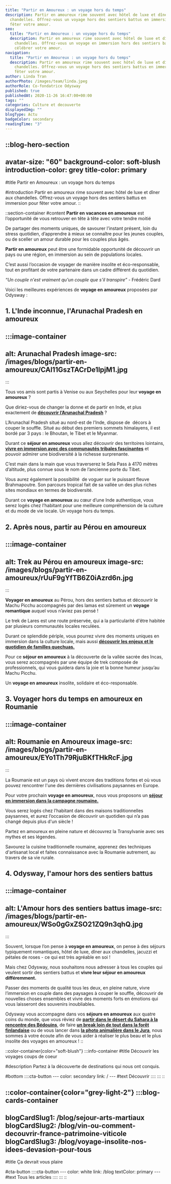 ```yaml
---
title: "Partir en Amoureux : un voyage hors du temps"
description: Partir en amoureux rime souvent avec hôtel de luxe et dîner aux
  chandelles. Offrez-vous un voyage hors des sentiers battus en immersion pour
  fêter votre amour.
seo:
  title: "Partir en Amoureux : un voyage hors du temps"
  description: Partir en amoureux rime souvent avec hôtel de luxe et dîner aux
    chandelles. Offrez-vous un voyage en immersion hors des sentiers battus pour
    célébrer votre amour.
navigation:
  title: "Partir en Amoureux : un voyage hors du temps"
  description: Partir en amoureux rime souvent avec hôtel de luxe et dîner aux
    chandelles. Offrez-vous un voyage hors des sentiers battus en immersion pour
    fêter votre amour.
author: Linda Tran
authorPhoto: /images/team/linda.jpeg
authorRole: Co-fondatrice Odysway
published: true
publishedAt: 2020-11-26 16:47:00+00:00
tags: ""
categories: Culture et decouverte
displayedImg: ""
blogType: Actu
badgeColor: secondary
readingTime: "3"
---
```


::blog-hero-section
---
avatar-size: "60"
background-color: soft-blush
introduction-color: grey
title-color: primary
---
#title
Partir en Amoureux : un voyage hors du temps

#introduction
Partir en amoureux rime souvent avec hôtel de luxe et dîner aux chandelles. Offrez-vous un voyage hors des sentiers battus en immersion pour fêter votre amour.
::

::section-container
#content
**Partir en vacances en amoureux** est l’opportunité de vous retrouver en tête à tête avec votre tendre moitié

De partager des moments uniques, de savourer l’instant présent, loin du stress quotidien, d’apprendre à mieux se connaître pour les jeunes couples, ou de sceller un amour durable pour les couples plus âgés.

**Partir en amoureux** peut être une formidable opportunité de découvrir un pays ou une région, en immersion au sein de populations locales.

C’est aussi l’occasion de voyager de manière insolite et éco-responsable, tout en profitant de votre partenaire dans un cadre différent du quotidien.

*“Un couple n'est vraiment qu'un couple que s'il transpire”* - Frédéric Dard

Voici les meilleures expériences de **voyage en amoureux** proposées par Odysway :

## **1. L'Inde inconnue, l'Arunachal Pradesh en amoureux**

  :::image-container
  ---
  alt: Arunachal Pradesh
  image-src: /images/blogs/partir-en-amoureux/CAl11GszTACrDe1lpjM1.jpg
  ---
  :::

Tous vos amis sont partis à Venise ou aux Seychelles pour leur **voyage en amoureux** ?

Que diriez-vous de changer la donne et de partir en Inde, et plus exactement de [**découvrir l’Arunachal Pradesh**](https://fr.wikipedia.org/wiki/Arunachal_Pradesh?utm_source=SEO\&utm_medium=thematique\&utm_campaign=en_amoureux) ?

L’Arunachal Pradesh situé au nord-est de l’Inde, dispose de  décors à couper le souffle. Situé au début des premiers sommets himalayens, il est bordé par 3 pays : le Bhoutan, le Tibet et le Myanmar.

Durant ce **séjour en amoureux** vous allez découvrir des territoires lointains, [**vivre en immersion avec des communautés tribales fascinantes**](https://odysway.com/voyages/inde-arunachal-pradesh?utm_source=SEO\&utm_medium=thematique\&utm_campaign=en_amoureux) et pouvoir admirer une biodiversité à la richesse surprenante.

C’est main dans la main que vous traverserez le Sela Pass à 4170 mètres d’altitude, plus connue sous le nom de l’ancienne porte du Tibet.

Vous aurez également la possibilité  de voguer sur le puissant fleuve Brahmapoutre. Son parcours tropical fait de sa vallée un des plus riches sites mondiaux en termes de biodiversité.

Durant ce **voyage en amoureux** au cœur d’une Inde authentique, vous serez logés chez l’habitant pour une meilleure compréhension de la culture et du mode de vie locale. Un voyage hors du temps.

## 2. Après nous, partir au Pérou en amoureux

  :::image-container
  ---
  alt: Trek au Pérou en amoureux
  image-src: /images/blogs/partir-en-amoureux/rUuF9gYfTB6Z0iAzrd6n.jpg
  ---
  :::

**Voyager en amoureux** au Pérou, hors des sentiers battus et découvrir le Machu Picchu accompagnés par des lamas est sûrement un **voyage romantique** auquel vous n’aviez pas pensé !

Le trek de Lares est une route préservée, qui a la particularité d'être habitée par plusieurs communautés locales reculées.

Durant ce splendide périple, vous pourrez vivre des moments uniques en immersion dans la culture locale, mais aussi [**découvrir les enjeux et le quotidien de familles quechuas.**](https://odysway.com/voyages/trek-lamas-perou?utm_source=SEO\&utm_medium=thematique\&utm_campaign=en_amoureux)

Pour ce **séjour en amoureux** à la découverte de la vallée sacrée des Incas, vous serez accompagnés par une équipe de trek composée de professionnels, qui vous guidera dans la joie et la bonne humeur jusqu’au Machu Picchu.

Un **voyage en amoureux** insolite, solidaire et éco-responsable.

## 3. Voyager hors du temps en amoureux en Roumanie

  :::image-container
  ---
  alt: Roumanie en Amoureux
  image-src: /images/blogs/partir-en-amoureux/EYo1Th79RjuBKfTHkRcF.jpg
  ---
  :::

La Roumanie est un pays où vivent encore des traditions fortes et où vous pouvez rencontrer l'une des dernières civilisations paysannes en Europe.

Pour votre prochain **voyage en amoureux**, nous vous proposons un [**séjour en immersion dans la campagne roumaine.**](https://odysway.com/voyages/village-campagne-roumanie?utm_source=SEO\&utm_medium=thematique\&utm_campaign=en_amoureux)

Vous serez logés chez l’habitant dans des maisons traditionnelles paysannes, et aurez l’occasion de découvrir un quotidien qui n’a pas changé depuis plus d'un siècle !

Partez en amoureux en pleine nature et découvrez la Transylvanie avec ses mythes et ses légendes.

Savourez la cuisine traditionnelle roumaine, apprenez des techniques d'artisanat local et faites connaissance avec la Roumanie autrement, au travers de sa vie rurale.

## 4. Odysway, l'amour hors des sentiers battus

  :::image-container
  ---
  alt: L'Amour hors des sentiers battus
  image-src: /images/blogs/partir-en-amoureux/WSo0gGxZSO21ZQ9n3qhQ.jpg
  ---
  :::

Souvent, lorsque l’on pense à **voyage en amoureux**, on pense à des séjours typiquement romantiques, hôtel de luxe, dîner aux chandelles, jacuzzi et pétales de roses - ce qui est très agréable en soi !

Mais chez Odysway, nous souhaitons nous adresser à tous les couples qui veulent sortir des sentiers battus et **vivre leur séjour en amoureux différemment.**

Passer des moments de qualité tous les deux, en pleine nature, vivre l’immersion en couple dans des paysages à couper le souffle, découvrir de nouvelles choses ensembles et vivre des moments forts en émotions qui vous laisseront des souvenirs inoubliables.

Odysway vous accompagne dans vos **séjours en amoureux** aux quatre coins du monde, que vous rêviez de [**partir dans le désert du Sahara à la rencontre des Bédouins**](https://odysway.com/voyages/marche-silencieuse-sahara?utm_source=SEO\&utm_medium=thematique\&utm_campaign=en_amoureux), de faire [**un break loin de tout dans la forêt finlandaise**](https://odysway.com/voyages/reconnexion-nature-finlande?utm_source=SEO\&utm_medium=thematique\&utm_campaign=en_amoureux) ou de vous lancer dans [**la photo animalière dans le Jura**](https://odysway.com/voyages/decouvrez-photo-animaliere-jura?utm_source=SEO\&utm_medium=thematique\&utm_campaign=en_amoureux), nous sommes à votre écoute afin de vous aider à réaliser le plus beau et le plus insolite des voyages en amoureux !
::

::color-container{color="soft-blush"}
  :::info-container
  #title
  Découvrir les voyages coups de coeur
  
  #description
  Partez à la découverte de destinations qui nous ont conquis.
  
  #bottom
    ::::cta-button
    ---
    color: secondary
    link: /
    ---
    #text
    Découvrir
    ::::
  :::
::

::color-container{color="grey-light-2"}
  :::blog-cards-container
  ---
  blogCardSlug1: /blog/sejour-arts-martiaux
  blogCardSlug2: /blog/vin-ou-comment-decouvrir-france-patrimoine-viticole
  blogCardSlug3: /blog/voyage-insolite-nos-idees-devasion-pour-tous
  ---
  #title
  Ça devrait vous plaire
  
  #cta-button
    ::::cta-button
    ---
    color: white
    link: /blog
    textColor: primary
    ---
    #text
    Tous les articles
    ::::
  :::
::

